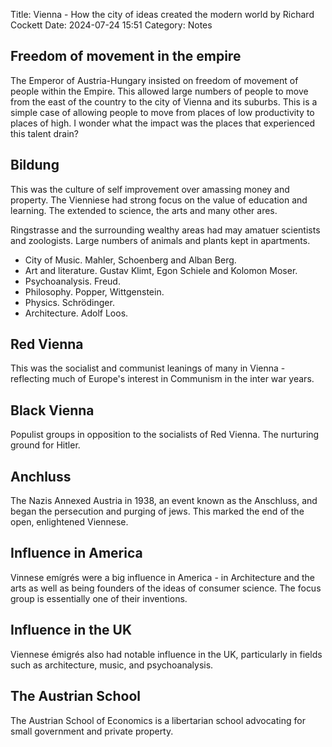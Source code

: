 Title: Vienna - How the city of ideas created the modern world by Richard Cockett
Date: 2024-07-24 15:51
Category: Notes

<!-- Google tag (gtag.js) -->
<script async src="https://www.googletagmanager.com/gtag/js?id=G-FYDC27JYB4"></script>
<script>
  window.dataLayer = window.dataLayer || [];
  function gtag(){dataLayer.push(arguments);}
  gtag('js', new Date());

  gtag('config', 'G-FYDC27JYB4');
</script>


## Freedom of movement in the empire
The Emperor of Austria-Hungary insisted on freedom of movement of people within the Empire. This allowed large numbers of people to move from the east of the country to the city of Vienna and its suburbs. This is a simple case of allowing people to move from places of low productivity to places of high. I wonder what the impact was the places that experienced this talent drain?

## Bildung
This was the culture of self improvement over amassing money and property. The Vienniese had strong focus on the value of education and learning. The extended to science, the arts and many other ares. 

Ringstrasse and the surrounding wealthy areas had may amatuer scientists and zoologists. Large numbers of animals and plants kept in apartments.

* City of Music. Mahler, Schoenberg and Alban Berg.
* Art and literature. Gustav Klimt, Egon Schiele and Kolomon Moser.
* Psychoanalysis. Freud.
* Philosophy. Popper, Wittgenstein.
* Physics. Schrödinger.
* Architecture. Adolf Loos.


## Red Vienna
This was the socialist and communist leanings of many in Vienna - reflecting much of Europe's interest in Communism in the inter war years. 

## Black Vienna
Populist groups in opposition to the socialists of Red Vienna. The nurturing ground for Hitler. 

## Anchluss
The Nazis Annexed Austria in 1938, an event known as the Anschluss, and began the persecution and purging of jews. This marked the end of the open, enlightened Viennese. 

## Influence in America
Vinnese emígrés were a big influence in America - in Architecture and the arts as well as being founders of the ideas of consumer science. The focus group is essentially one of their inventions. 

## Influence in the UK
Viennese émigrés also had notable influence in the UK, particularly in fields such as architecture, music, and psychoanalysis.

## The Austrian School
The Austrian School of Economics is a libertarian school advocating for small government and private property.

